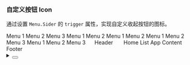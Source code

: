 ### 自定义按钮 Icon

通过设置 `Menu.Sider` 的 `trigger` 属性，实现自定义收起按钮的图标。

<div class="cell-demo vp-raw">
  <yc-layout class="layout-demo">
    <yc-layout-sider
      collapsible
      breakpoint="xl">
      <div class="logo" />
      <yc-menu
        :default-open-keys="['1']"
        :default-selected-keys="'0_3'"
        :style="{ width: '100%' }"
        @menu-item-click="onClickMenuItem">
        <yc-menu-item
          path="0_1"
          disabled>
          <IconHome></IconHome>
          Menu 1
        </yc-menu-item>
        <yc-menu-item path="0_2">
          <IconCalendar></IconCalendar>
          Menu 2
        </yc-menu-item>
        <yc-menu-item path="0_3">
          <IconCalendar></IconCalendar>
          Menu 3
        </yc-menu-item>
        <yc-sub-menu path="1">
          <template #title>
            <IconCalendar></IconCalendar> Navigation 1
          </template>
          <yc-menu-item path="1_1">Menu 1</yc-menu-item>
          <yc-menu-item path="1_2">Menu 2</yc-menu-item>
          <yc-sub-menu
            path="2"
            title="Navigation 2">
            <yc-menu-item path="2_1">Menu 1</yc-menu-item>
            <yc-menu-item path="2_2">Menu 2</yc-menu-item>
          </yc-sub-menu>
          <yc-sub-menu
            path="3"
            title="Navigation 3">
            <yc-menu-item path="3_1">Menu 1</yc-menu-item>
            <yc-menu-item path="3_2">Menu 2</yc-menu-item>
            <yc-menu-item path="3_3">Menu 3</yc-menu-item>
          </yc-sub-menu>
        </yc-sub-menu>
        <yc-sub-menu path="4">
          <template #title>
            <IconCalendar></IconCalendar> Navigation 4
          </template>
          <yc-menu-item path="4_1">Menu 1</yc-menu-item>
          <yc-menu-item path="4_2">Menu 2</yc-menu-item>
          <yc-menu-item path="4_3">Menu 3</yc-menu-item>
        </yc-sub-menu>
      </yc-menu>
      <!-- trigger -->
      <template #trigger="{ collapsed }">
        <IconCaretRight v-if="collapsed"></IconCaretRight>
        <IconCaretLeft v-else></IconCaretLeft>
      </template>
    </yc-layout-sider>
    <yc-layout>
      <yc-layout-header style="padding-left: 20px;"> Header </yc-layout-header>
      <yc-layout style="padding: 0 24px;">
        <yc-breadcrumb :style="{ margin: '16px 0' }">
          <yc-breadcrumb-item>Home</yc-breadcrumb-item>
          <yc-breadcrumb-item>List</yc-breadcrumb-item>
          <yc-breadcrumb-item>App</yc-breadcrumb-item>
        </yc-breadcrumb>
        <yc-layout-content>Content</yc-layout-content>
        <yc-layout-footer>Footer</yc-layout-footer>
      </yc-layout>
    </yc-layout>
  </yc-layout>
</div>

<script setup>
import { Message } from 'yc-design-vue';
function onClickMenuItem(key) {
  Message.info({ content: `You select ${key}`, showIcon: true });
}
</script>

<style scoped>
.layout-demo {
  height: 500px;
  background: var(--color-fill-2);
  border: 1px solid var(--vp-color-border);
}
.layout-demo :deep(.yc-layout-sider) .logo {
  height: 32px;
  margin: 12px 8px;
  background: rgba(255, 255, 255, 0.2);
}
.layout-demo :deep(.yc-layout-sider-light) .logo {
  background: var(--color-fill-2);
}
.layout-demo :deep(.yc-layout-header) {
  height: 64px;
  line-height: 64px;
  background: var(--color-bg-3);
}
.layout-demo :deep(.yc-layout-footer) {
  height: 48px;
  color: var(--color-text-2);
  font-weight: 400;
  font-size: 14px;
  line-height: 48px;
}
.layout-demo :deep(.yc-layout-content) {
  color: var(--color-text-2);
  font-weight: 400;
  font-size: 14px;
  background: var(--color-bg-3);
}
.layout-demo :deep(.yc-layout-footer),
.layout-demo :deep(.yc-layout-content) {
  display: flex;
  flex-direction: column;
  justify-content: center;
  color: var(--color-white);
  font-size: 16px;
  font-stretch: condensed;
  text-align: center;
}
</style>
<details>
<summary>
 <button class="code-btn"  >
    <icon-code />
 </button>
</summary>

```vue
<template>
  <yc-layout class="layout-demo">
    <yc-layout-sider
      collapsible
      breakpoint="xl">
      <div class="logo" />
      <yc-menu
        :default-open-keys="['1']"
        :default-selected-keys="'0_3'"
        :style="{ width: '100%' }"
        @menu-item-click="onClickMenuItem">
        <yc-menu-item
          path="0_1"
          disabled>
          <IconHome></IconHome>
          Menu 1
        </yc-menu-item>
        <yc-menu-item path="0_2">
          <IconCalendar></IconCalendar>
          Menu 2
        </yc-menu-item>
        <yc-menu-item path="0_3">
          <IconCalendar></IconCalendar>
          Menu 3
        </yc-menu-item>
        <yc-sub-menu path="1">
          <template #title>
            <IconCalendar></IconCalendar> Navigation 1
          </template>
          <yc-menu-item path="1_1">Menu 1</yc-menu-item>
          <yc-menu-item path="1_2">Menu 2</yc-menu-item>
          <yc-sub-menu
            path="2"
            title="Navigation 2">
            <yc-menu-item path="2_1">Menu 1</yc-menu-item>
            <yc-menu-item path="2_2">Menu 2</yc-menu-item>
          </yc-sub-menu>
          <yc-sub-menu
            path="3"
            title="Navigation 3">
            <yc-menu-item path="3_1">Menu 1</yc-menu-item>
            <yc-menu-item path="3_2">Menu 2</yc-menu-item>
            <yc-menu-item path="3_3">Menu 3</yc-menu-item>
          </yc-sub-menu>
        </yc-sub-menu>
        <yc-sub-menu path="4">
          <template #title>
            <IconCalendar></IconCalendar> Navigation 4
          </template>
          <yc-menu-item path="4_1">Menu 1</yc-menu-item>
          <yc-menu-item path="4_2">Menu 2</yc-menu-item>
          <yc-menu-item path="4_3">Menu 3</yc-menu-item>
        </yc-sub-menu>
      </yc-menu>
      <!-- trigger -->
      <template #trigger="{ collapsed }">
        <IconCaretRight v-if="collapsed"></IconCaretRight>
        <IconCaretLeft v-else></IconCaretLeft>
      </template>
    </yc-layout-sider>
    <yc-layout>
      <yc-layout-header style="padding-left: 20px;"> Header </yc-layout-header>
      <yc-layout style="padding: 0 24px;">
        <yc-breadcrumb :style="{ margin: '16px 0' }">
          <yc-breadcrumb-item>Home</yc-breadcrumb-item>
          <yc-breadcrumb-item>List</yc-breadcrumb-item>
          <yc-breadcrumb-item>App</yc-breadcrumb-item>
        </yc-breadcrumb>
        <yc-layout-content>Content</yc-layout-content>
        <yc-layout-footer>Footer</yc-layout-footer>
      </yc-layout>
    </yc-layout>
  </yc-layout>
</template>

<script setup>
import { Message } from 'yc-design-vue';
function onClickMenuItem(key) {
  Message.info({ content: `You select ${key}`, showIcon: true });
}
</script>

<style scoped>
.layout-demo {
  height: 500px;
  background: var(--color-fill-2);
  border: 1px solid var(--vp-color-border);
}
.layout-demo :deep(.yc-layout-sider) .logo {
  height: 32px;
  margin: 12px 8px;
  background: rgba(255, 255, 255, 0.2);
}
.layout-demo :deep(.yc-layout-sider-light) .logo {
  background: var(--color-fill-2);
}
.layout-demo :deep(.yc-layout-header) {
  height: 64px;
  line-height: 64px;
  background: var(--color-bg-3);
}
.layout-demo :deep(.yc-layout-footer) {
  height: 48px;
  color: var(--color-text-2);
  font-weight: 400;
  font-size: 14px;
  line-height: 48px;
}
.layout-demo :deep(.yc-layout-content) {
  color: var(--color-text-2);
  font-weight: 400;
  font-size: 14px;
  background: var(--color-bg-3);
}
.layout-demo :deep(.yc-layout-footer),
.layout-demo :deep(.yc-layout-content) {
  display: flex;
  flex-direction: column;
  justify-content: center;
  color: var(--color-white);
  font-size: 16px;
  font-stretch: condensed;
  text-align: center;
}
</style>
```

</details>
